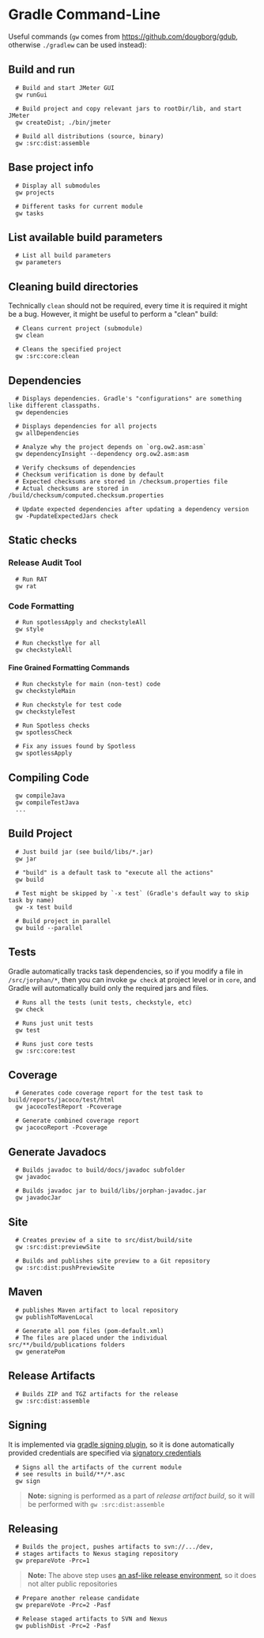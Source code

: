 # Gradle Command-Line

Useful commands (`gw` comes from https://github.com/dougborg/gdub, otherwise `./gradlew` can be used instead):

## Build and run

      # Build and start JMeter GUI
      gw runGui

      # Build project and copy relevant jars to rootDir/lib, and start JMeter
      gw createDist; ./bin/jmeter

      # Build all distributions (source, binary)
      gw :src:dist:assemble

## Base project info

      # Display all submodules
      gw projects

      # Different tasks for current module
      gw tasks

## List available build parameters

      # List all build parameters
      gw parameters

## Cleaning build directories

Technically `clean` should not be required, every time it is required it might be a bug.
However, it might be useful to perform a "clean" build:

      # Cleans current project (submodule)
      gw clean

      # Cleans the specified project
      gw :src:core:clean

## Dependencies

      # Displays dependencies. Gradle's "configurations" are something like different classpaths.
      gw dependencies

      # Displays dependencies for all projects
      gw allDependencies

      # Analyze why the project depends on `org.ow2.asm:asm`
      gw dependencyInsight --dependency org.ow2.asm:asm

      # Verify checksums of dependencies
      # Checksum verification is done by default
      # Expected checksums are stored in /checksum.properties file
      # Actual checksums are stored in /build/checksum/computed.checksum.properties

      # Update expected dependencies after updating a dependency version
      gw -PupdateExpectedJars check

## Static checks

### Release Audit Tool

      # Run RAT
      gw rat

### Code Formatting

      # Run spotlessApply and checkstyleAll
      gw style

      # Run checkstlye for all
      gw checkstyleAll

#### Fine Grained Formatting Commands

      # Run checkstyle for main (non-test) code
      gw checkstyleMain

      # Run checkstyle for test code
      gw checkstyleTest

      # Run Spotless checks
      gw spotlessCheck

      # Fix any issues found by Spotless
      gw spotlessApply

## Compiling Code

      gw compileJava
      gw compileTestJava
      ...

## Build Project

      # Just build jar (see build/libs/*.jar)
      gw jar

      # "build" is a default task to "execute all the actions"
      gw build

      # Test might be skipped by `-x test` (Gradle's default way to skip task by name)
      gw -x test build

      # Build project in parallel
      gw build --parallel

## Tests

Gradle automatically tracks task dependencies, so if you modify a file in `/src/jorphan/*`,
then you can invoke `gw check` at project level or in `core`, and Gradle will automatically
build only the required jars and files.

      # Runs all the tests (unit tests, checkstyle, etc)
      gw check

      # Runs just unit tests
      gw test

      # Runs just core tests
      gw :src:core:test

## Coverage

      # Generates code coverage report for the test task to build/reports/jacoco/test/html
      gw jacocoTestReport -Pcoverage

      # Generate combined coverage report
      gw jacocoReport -Pcoverage

## Generate Javadocs

      # Builds javadoc to build/docs/javadoc subfolder
      gw javadoc

      # Builds javadoc jar to build/libs/jorphan-javadoc.jar
      gw javadocJar

## Site

      # Creates preview of a site to src/dist/build/site
      gw :src:dist:previewSite

      # Builds and publishes site preview to a Git repository
      gw :src:dist:pushPreviewSite

## Maven

      # publishes Maven artifact to local repository
      gw publishToMavenLocal

      # Generate all pom files (pom-default.xml)
      # The files are placed under the individual src/**/build/publications folders
      gw generatePom

## Release Artifacts

      # Builds ZIP and TGZ artifacts for the release
      gw :src:dist:assemble

## Signing

It is implemented via [gradle signing plugin](https://docs.gradle.org/5.2.1/userguide/signing_plugin.html),
so it is done automatically provided credentials are specified via
[signatory credentials](https://docs.gradle.org/5.2.1/userguide/signing_plugin.html#sec:signatory_credentials)

      # Signs all the artifacts of the current module
      # see results in build/**/*.asc
      gw sign
> **Note:** signing is performed as a part of *release artifact build*, so it will be
> performed with `gw :src:dist:assemble`

## Releasing

      # Builds the project, pushes artifacts to svn://.../dev,
      # stages artifacts to Nexus staging repository
      gw prepareVote -Prc=1

> **Note:** The above step uses [an asf-like release environment](https://github.com/vlsi/asflike-release-environment),
> so it does not alter public repositories

      # Prepare another release candidate
      gw prepareVote -Prc=2 -Pasf

      # Release staged artifacts to SVN and Nexus
      gw publishDist -Prc=2 -Pasf
